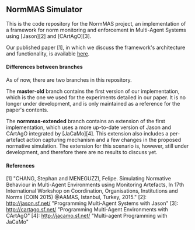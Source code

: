 ## NormMAS Simulator

This is the code repository for the NormMAS project, an implementation of a framework for norm monitoring and enforcement in Multi-Agent Systems using [Jason][2] and [CArtAgO][3].

Our published paper [1], in which we discuss the framework's architecture and functionality, is available [here](http://www.meneguzzi.eu/felipe/pubs/coin-simulating-norms-2015.pdf).

#### Differences between branches

As of now, there are two branches in this repository.

The **master-old** branch contains the first version of our implementation, which is the one we used for the experiments detailed in our paper. It is no longer under development, and is only maintained as a reference for the paper's contents.

The **normmas-extended** branch contains an extension of the first implementation, which uses a more up-to-date version of Jason and CArtAgO integrated by [JaCaMo][4]. This extension also includes a per-artefact action capturing mechanism and a few changes in the proposed normative simulation. The extension for this scenario is, however, still under development, and therefore there are no results to discuss yet.

#### References

[1] "CHANG, Stephan and MENEGUZZI, Felipe. Simulating Normative Behaviour in Multi-Agent Environments using Monitoring Artefacts, In 17th International Workshop on Coordination, Organisations, Institutions and Norms (COIN 2015) @AAMAS, Istanbul, Turkey, 2015."
[2]: http://jason.sf.net/ "Programming Multi-Agent Systems with Jason"
[3]: http://cartago.sf.net/ "Programming Multi-Agent Environments with CArtAgO"
[4]: http://jacamo.sf.net/ "Multi-agent Programming with JaCaMo"
